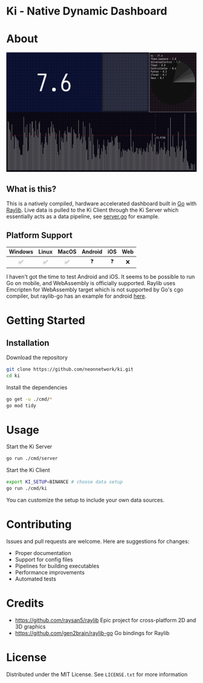 # Ki - Native Dynamic Dashboard

# About

<img src="https://raw.githubusercontent.com/NeonNetwork/ki/main/data/screenshots/demo_resource.png">

## What is this?

This is a natively compiled, hardware accelerated dashboard built in [Go](https://go.dev/)
with [Raylib](https://github.com/raysan5/raylib). Live data is pulled to the Ki Client through the Ki Server which
essentially acts as a data pipeline, see [server.go](https://github.com/NeonNetwork/ki/blob/main/pkg/ki/server.go) for
example.

## Platform Support

| Windows | Linux | MacOS | Android | iOS | Web |
|:-------:|:-----:|:-----:|:-------:|:---:|:---:|
|    ✅    |   ✅   |   ✅   |    ❓    |  ❓  |  ❌  |

I haven't got the time to test Android and iOS. It seems to be possible to run Go on mobile, and WebAssembly is
officially supported. Raylib uses Emcripten for WebAssembly target which is not supported by Go's cgo compiler, but
raylib-go has an example for
android [here](https://github.com/gen2brain/raylib-go/tree/master/examples/others/android/example).

# Getting Started

## Installation

Download the repository

```sh
git clone https://github.com/neonnetwork/ki.git
cd ki
```

Install the dependencies

```sh
go get -u ./cmd/*
go mod tidy
```

# Usage

Start the Ki Server

```sh
go run ./cmd/server
```

Start the Ki Client

```sh
export KI_SETUP=BINANCE # choose data setup
go run ./cmd/ki
```

You can customize the setup to include your own data sources.

# Contributing

Issues and pull requests are welcome.
Here are suggestions for changes:

* Proper documentation
* Support for config files
* Pipelines for building executables
* Performance improvements
* Automated tests

# Credits

* https://github.com/raysan5/raylib Epic project for cross-platform 2D and 3D graphics
* https://github.com/gen2brain/raylib-go Go bindings for Raylib

# License

Distributed under the MIT License. See `LICENSE.txt` for more information
